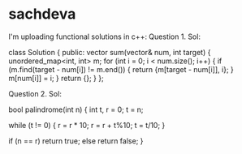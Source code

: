 # sachdeva

I'm uploading functional solutions in c++:
Question 1.
Sol:

class Solution {
public:
    vector<int> sum(vector<int>& num, int target) {
        unordered_map<int, int> m;
        for (int i = 0; i < num.size(); i++) {
            if (m.find(target - num[i]) != m.end()) {
                return {m[target - num[i]], i};
            }
            m[num[i]] = i;
        }
        return {};
    }
};
                                   
                                   
  Question 2.
  Sol:
  
  
  bool palindrome(int n) {
  int t, r = 0;
  t = n;

  while (t != 0) {
    r = r * 10;
    r = r + t%10;
    t = t/10;
  }

  if (n == r)
    return true;
  else
    return false;
}
